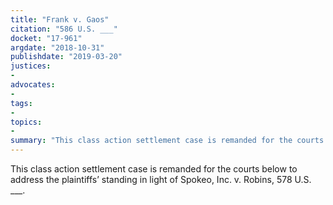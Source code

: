 ```yaml
---
title: "Frank v. Gaos"
citation: "586 U.S. ___"
docket: "17-961"
argdate: "2018-10-31"
publishdate: "2019-03-20"
justices:
- 
advocates:
- 
tags:
- 
topics:
- 
summary: "This class action settlement case is remanded for the courts below to address the plaintiffs’ standing in light of Spokeo, Inc. v. Robins, 578 U.S. ___."
---
```

This class action settlement case is remanded for the courts below to address the plaintiffs’ standing in light of Spokeo, Inc. v. Robins, 578 U.S. ___.